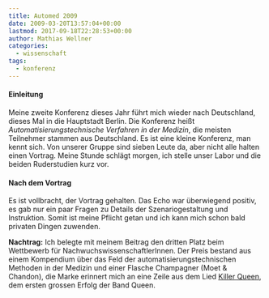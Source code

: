 ```yaml
---
title: Automed 2009
date: 2009-03-20T13:57:04+00:00
lastmod: 2017-09-18T22:28:53+00:00
author: Mathias Wellner
categories:
  - wissenschaft
tags:
  - konferenz
---
```

#### Einleitung

Meine zweite Konferenz dieses Jahr führt mich wieder nach Deutschland, dieses Mal in die Hauptstadt Berlin. Die Konferenz heißt _Automatisierungstechnische Verfahren in der Medizin_, die meisten Teilnehmer stammen aus Deutschland. Es ist eine kleine Konferenz, man kennt sich. Von unserer Gruppe sind sieben Leute da, aber nicht alle halten einen Vortrag. Meine Stunde schlägt morgen, ich stelle unser Labor und die beiden Ruderstudien kurz vor.

#### Nach dem Vortrag

Es ist vollbracht, der Vortrag gehalten. Das Echo war überwiegend positiv, es gab nur ein paar Fragen zu Details der Szenariogestaltung und Instruktion. Somit ist meine Pflicht getan und ich kann mich schon bald privaten Dingen zuwenden.

**Nachtrag:** Ich belegte mit meinem Beitrag den dritten Platz beim Wettbewerb für NachwuchswissenschaftlerInnen. Der Preis bestand aus einem Kompendium über das Feld der automatisierungstechnischen Methoden in der Medizin und einer Flasche Champagner (Moet & Chandon), die Marke erinnert mich an eine Zeile aus dem Lied [Killer Queen](http://en.wikipedia.org/wiki/Killer_Queen_(song)), dem ersten grossen Erfolg der Band Queen.